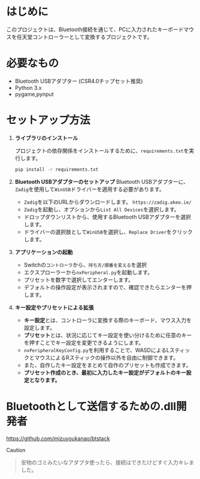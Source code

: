 # はじめに

このプロジェクトは、Bluetooth接続を通じて、PCに入力されたキーボードマウスを任天堂コントローラーとして変換するプロジェクトです。

# 必要なもの

* Bluetooth USBアダプター (CSR4.0チップセット推奨)
* Python 3.x
* pygame,pynput

# セットアップ方法

1.  **ライブラリのインストール**

    プロジェクトの依存関係をインストールするために、`requirements.txt`を実行します。

    ```bash
    pip install -r requirements.txt
    ```

2.  **Bluetooth USBアダプターのセットアップ**
    Bluetooth USBアダプターに、`Zadig`を使用して`WinUSB`ドライバーを適用する必要があります。

    * `Zadig`を以下のURLからダウンロードします。
        `https://zadig.akeo.ie/`
    * `Zadig`を起動し、オプションから`List All Devices`を選択します。
    * ドロップダウンリストから、使用するBluetooth USBアダプターを選択します。
    * ドライバーの選択肢として`WinUSB`を選択し、`Replace Driver`をクリックします。
3.  **アプリケーションの起動**
    * Switchの`コントローラ`から、`持ち方/順番を変える`を選択
    * エクスプローラーから`nxPeripheral.py`を起動します。
    * プリセットを数字で選択してエンターします。
    * デフォルトの操作設定が表示されますので、確認できたらエンターを押します。

4.  **キー設定やプリセットによる拡張**
    *  **キー設定**とは、コントローラに変換する際のキーボード、マウス入力を設定します。
    *  **プリセット**とは、状況に応じてキー設定を使い分けるために任意のキーを押すことでキー設定を変更できるようにします。
    *  `nxPeripheralKeyConfig.py`を利用することで、WASDによるLスティックとマウスによるRスティックの操作以外を自由に制御できます。
    *  また、自作したキー設定をまとめて自作のプリセットも作成できます。
    *  **プリセット作成のとき、最初に入力したキー設定がデフォルトのキー設定となります。**

# Bluetoothとして送信するための.dll開発者
https://github.com/mizuyoukanao/btstack

> [!CAUTION]

> 安物のゴミみたいなアダプタ使ったら、接続はできたけどすぐ入力キレました。
